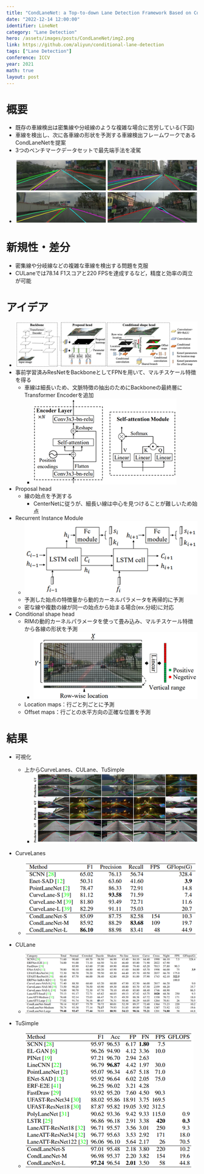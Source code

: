 ```yaml
---
title: "CondLaneNet: a Top-to-down Lane Detection Framework Based on Conditional Convolution"
date: "2022-12-14 12:00:00"
identifier: LineNet
category: "Lane Detection"
hero: /assets/images/posts/CondLaneNet/img2.png
link: https://github.com/aliyun/conditional-lane-detection
tags: ["Lane Detection"]
conference: ICCV
year: 2021
math: true
layout: post
---
```


# 概要

- 既存の車線検出は密集線や分岐線のような複雑な場合に苦労している(下図)
- 車線を検出し、次に各車線の形状を予測する車線検出フレームワークであるCondLaneNetを提案
- 3つのベンチマークデータセットで最先端手法を凌駕
<!--more-->
- ![](/assets/images/posts/CondLaneNet/img1.png)

# 新規性・差分

- 密集線や分岐線などの複雑な車線を検出する問題を克服
- CULaneでは78.14 F1スコアと220 FPSを達成するなど，精度と効率の両立が可能

# アイデア

- ![](/assets/images/posts/CondLaneNet/img2.png)
- 事前学習済みResNetをBackboneとしてFPNを用いて、マルチスケール特徴を得る
    - 車線は細長いため、文脈特徴の抽出のためにBackboneの最終層にTransformer Encoderを追加
        - ![](/assets/images/posts/CondLaneNet/img3.png)
- Proposal head
    - 線の始点を予測する
        - CenterNetに従うが、細長い線は中心を見つけることが難しいため始点
- Recurrent Instance Module
    - ![](/assets/images/posts/CondLaneNet/img4.png)
    - 予測した始点の特徴量から動的カーネルパラメータを再帰的に予測
    - 密な線や複数の線が同一の始点から始まる場合(ex.分岐)に対応
- Conditional shape head
    - RIMの動的カーネルパラメータを使って畳み込み、マルチスケール特徴から各線の形状を予測
        - ![](/assets/images/posts/CondLaneNet/img5.png)  
    - Location maps：行ごと列ごとに予測
    - Offset maps：行ごとの水平方向の正確な位置を予測

# 結果

- 可視化
    - 上からCurveLanes、CULane、TuSimple
        - ![](/assets/images/posts/CondLaneNet/img6.png)  

- CurveLanes
    - ![](/assets/images/posts/CondLaneNet/img7.png)
- CULane
    - ![](/assets/images/posts/CondLaneNet/img8.png)
- TuSimple
    - ![](/assets/images/posts/CondLaneNet/img9.png)